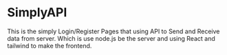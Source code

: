 # SimplyAPI
This is the simply Login/Register Pages that using API to Send and Receive data from server. Which is use node.js be the server and using React and tailwind to make the frontend.
